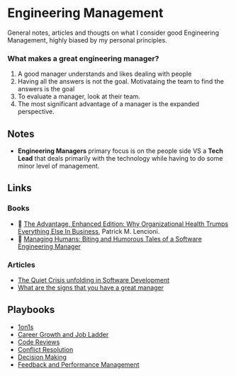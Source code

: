 # Engineering Management

General notes, articles and thougts on what I consider good Engineering Management, highly biased by my personal principles.

### What makes a great engineering manager?

1. A good manager understands and likes dealing with people
1. Having all the answers is not the goal. Motivataing the team to find the answers is the goal
1. To evaluate a manager, look at their team.
1. The most significant advantage of a manager is the expanded perspective.


## Notes

* **Engineering Managers** primary focus is on the people side VS a **Tech Lead** that deals primarily with the technology while having to do some minor level of management.
 

## Links

### Books

* 📖 [The Advantage, Enhanced Edition: Why Organizational Health Trumps Everything Else In Business](http://www.amazon.com/gp/product/B006ORWT3Y/ref=dp-kindle-redirect?ie=UTF8&btkr=1), Patrick M. Lencioni.
* 📖 [Managing Humans: Biting and Humorous Tales of a Software Engineering Manager](https://www.amazon.com/Managing-Humans-Humorous-Software-Engineering/dp/1484221575)

### Articles 

* [The Quiet Crisis unfolding in Software Development](https://medium.com/@billjordan1/the-quiet-crisis-unfolding-in-software-development-cffbdafbf450#.uy7x227pc)
* [What are the signs that you have a great manager](https://news.ycombinator.com/item?id=20230133)

## Playbooks 

* [1on1s](playbooks/1on1.md)
* [Career Growth and Job Ladder](playbooks/career-growth.md)
* [Code Reviews](playbooks/code-reviews.md)
* [Conflict Resolution](playbooks/conflict-resolution.md)
* [Decision Making](playbooks/decision-making.md)
* [Feedback and Performance Management](playbooks/feedback-performance-management.md)